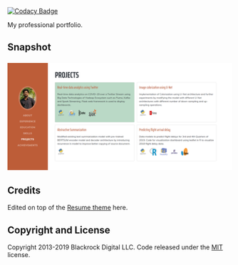 [![Codacy Badge](https://api.codacy.com/project/badge/Grade/df84c2d326b340d5998e671728cb2e22)](https://www.codacy.com/manual/dsandeep0138/dsandeep0138.github.io?utm_source=github.com&amp;utm_medium=referral&amp;utm_content=dsandeep0138/dsandeep0138.github.io&amp;utm_campaign=Badge_Grade)

My professional portfolio.

## Snapshot

<h3 align="center">
  <img src="img/snapshot.PNG" width="800">
</h3>

## Credits

Edited on top of the [Resume theme](https://startbootstrap.com/themes/resume/) here.

## Copyright and License

Copyright 2013-2019 Blackrock Digital LLC. Code released under the [MIT](https://github.com/BlackrockDigital/startbootstrap-resume/blob/gh-pages/LICENSE) license.
